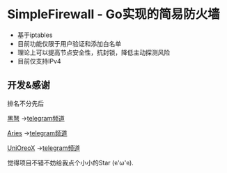 # SimpleFirewall - Go实现的简易防火墙
- 基于iptables
- 目前功能仅限于用户验证和添加白名单
- 理论上可以提高节点安全性，抗封锁，降低主动探测风险
- 目前仅支持IPv4


## 开发&感谢

排名不分先后



[黑弩](https://github.com/heinu123)  →[telegram频道](https://t.me/heinuhome)

[Aries](https://github.com/AriesEDGE)  →[telegram频道](https://t.me/aries_init)

[UniOreoX](https://github.com/unioreox)  →[telegram频道](https://t.me/unichannelx)



觉得项目不错不妨给我点个小小的Star (ฅ'ω'ฅ).
